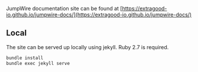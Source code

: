 JumpWire documentation site can be found at [https://extragood-io.github.io/jumpwire-docs/](https://extragood-io.github.io/jumpwire-docs/)

## Local

The site can be served up locally using jekyll. Ruby 2.7 is required.

``` bash
bundle install
bundle exec jekyll serve
```
